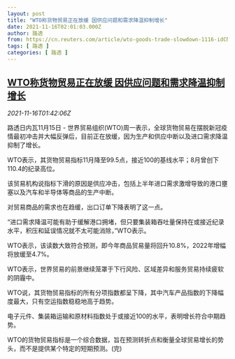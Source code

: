 ```yaml
---
layout: post
title: "WTO称货物贸易正在放缓 因供应问题和需求降温抑制增长"
date: 2021-11-16T02:01:03.000Z
author: 路透
from: https://cn.reuters.com/article/wto-goods-trade-slowdown-1116-idCNKBS2I1058
tags: [ 路透 ]
categories: [ 路透 ]
---
```

<!--1637028063000-->
[WTO称货物贸易正在放缓 因供应问题和需求降温抑制增长](https://cn.reuters.com/article/wto-goods-trade-slowdown-1116-idCNKBS2I1058)
------

<div>
<div><i>2021-11-16T01:42:06Z</i></div><p>路透日内瓦11月15日 - 世界贸易组织(WTO)周一表示，全球货物贸易在摆脱新冠疫情最初冲击并大幅反弹后，目前正在放缓，因为生产和供应中断以及进口需求降温抑制了增长。</p><p>WTO表示，其货物贸易指标11月降至99.5点，接近100的基线水平；8月曾创下110.4的纪录高位。</p><p>该贸易机构说指标下滑的原因是供应冲击，包括上半年进口需求激增导致的港口壅塞以及汽车和半导体等商品的生产中断。</p><p>对贸易商品的需求也在趋缓，出口订单下降表明了这一点。</p><p>“进口需求降温可能有助于缓解港口拥堵，但只要集装箱吞吐量保持在或接近纪录水平，积压和延误情况就不太可能消除，”WTO表示。</p><p>WTO表示，该读数大致符合预测，即今年商品贸易量将回升10.8%，2022年增幅将放缓至4.7%。</p><p>WTO表示，世界贸易的前景继续笼罩于下行风险、区域差异和服务贸易持续疲软的阴霾中。</p><p>WTO说，其货物贸易指标的所有分项指数都呈下降，其中汽车产品指数的下降幅度最大，只有空运指数稳稳地高于趋势。</p><p>电子元件、集装箱运输和原材料指数处于或接近100的水平，表明增长符合中期趋势。</p><p>WTO的货物贸易指标是一个综合数据，旨在预测转折点和衡量全球贸易增长的势头，而不是提供某个特定的短期预测。(完)</p>
</div>

